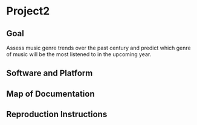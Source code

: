 # Project2
## Goal
Assess music genre trends over the past century and predict which genre of music will be the most listened to in the upcoming year. 
## Software and Platform
## Map of Documentation
## Reproduction Instructions
